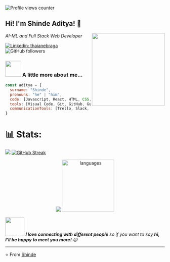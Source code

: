 ![Profile views counter](https://komarev.com/ghpvc/?username=heyshinde&&style=flat&color=blue) 
<h2>Hi! I'm Shinde Aditya! 👋</h2> 
<img align='right' src="https://media3.giphy.com/media/3iyKHMIKg5VWG6qHUm/giphy.gif" width="230">
<p><em>AI-ML and Full Stack Web Developer</em></p>

[![Linkedin: thaianebraga](https://img.shields.io/badge/-Shinde-Aditya?style=flat-square&logo=Linkedin&logoColor=white&link=https://www.linkedin.com/in/heyshinde/)](https://www.linkedin.com/in/heyshinde/)
![GitHub followers](https://img.shields.io/github/followers/heyshinde?label=Follow&style=social)

### <img src="https://media.giphy.com/media/Jo7zgRsPUxypoJHK3N/giphy.gif" width="50"> A little more about me...  

```javascript
const aditya = {
  surname: "Shinde",
  pronouns: "he" | "him",
  code: [Javascript, React, HTML, CSS, SASS, NodeJS, Express, Python],
  tools: [Visual Code, Git, GitHub, Gulp, npm],
  communicationTools: [Trello, Slack, Zoom, Linkedin, GitHub Projects],
}
```

#  📊 Stats:


![](https://github-readme-activity-graph.cyclic.app/graph?username=heyshinde&bg_color=1c1917&color=ffffff&line=0891b2&point=ffffff&area_color=1c1917&area=true&hide_border=true&custom_title=GitHub%20Commits%20Graph&theme=chartreuse-dark)
[![GitHub Streak](https://streak-stats.demolab.com?user=heyshinde&theme=ads-juicy-fresh&hide_border=true&date_format=j%20M%5B%20Y%5D)](https://git.io/streak-stats)

<p align="center">
<img src="https://github-readme-stats.vercel.app/api?username=heyshinde&show_icons=true&count_private=true&hide_border=true&theme=cobalt" />  
<img src="https://github-readme-stats.vercel.app/api/top-langs/?username=heyshinde&layout=compact&theme=tokyonight" alt="languages" height="165">
</p>

<img src="https://media.giphy.com/media/LnQjpWaON8nhr21vNW/giphy.gif" width="60"> <em><b>I love connecting with different people</b> so if you want to say <b>hi, I'll be happy to meet you more!</b> 😊</em>

---

⭐️ From [Shinde](https://github.com/HeyShinde)

<!--
**chicano85/chicano85** is a ✨ _special_ ✨ repository because its `README.md` (this file) appears on your GitHub profile.

Here are some ideas to get you started:

- 🔭 I’m currently working on ...
- 🌱 I’m currently learning ...
- 👯 I’m looking to collaborate on ...
- 🤔 I’m looking for help with ...
- 💬 Ask me about ...
- 📫 How to reach me: ...
- 😄 Pronouns: ...
- ⚡ Fun fact: ...
-->
